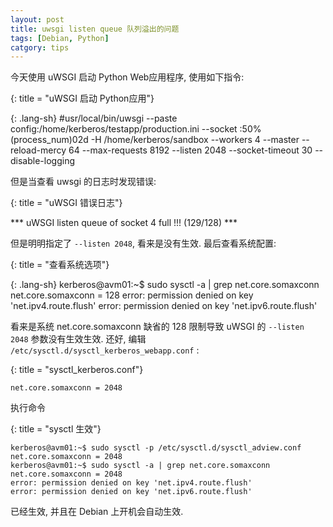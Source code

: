 ```yaml
---
layout: post
title: uwsgi listen queue 队列溢出的问题
tags: [Debian, Python]
catgory: tips
---
```


今天使用 uWSGI 启动 Python Web应用程序, 使用如下指令:

{: title = "uWSGI 启动 Python应用"}

{: .lang-sh}
    #usr/local/bin/uwsgi --paste config:/home/kerberos/testapp/production.ini --socket :50%(process_num)02d -H /home/kerberos/sandbox --workers 4 --master --reload-mercy 64 --max-requests 8192 --listen 2048 --socket-timeout 30 --disable-logging 

但是当查看 uwsgi 的日志时发现错误:

{: title = "uWSGI 错误日志"}

*** uWSGI listen queue of socket 4 full !!! (129/128) ***

但是明明指定了 `--listen 2048`, 看来是没有生效. 最后查看系统配置:

{: title = "查看系统选项"}

{: .lang-sh}
    kerberos@avm01:~$ sudo sysctl -a | grep net.core.somaxconn
    net.core.somaxconn = 128
    error: permission denied on key 'net.ipv4.route.flush'
    error: permission denied on key 'net.ipv6.route.flush'

看来是系统 net.core.somaxconn 缺省的 128 限制导致 uWSGI 的 `--listen 2048` 参数没有生效生效. 还好, 编辑 `/etc/sysctl.d/sysctl_kerberos_webapp.conf` :

{: title = "sysctl_kerberos.conf"}

    net.core.somaxconn = 2048

执行命令

{: title = "sysctl 生效"}

    kerberos@avm01:~$ sudo sysctl -p /etc/sysctl.d/sysctl_adview.conf 
    net.core.somaxconn = 2048
    kerberos@avm01:~$ sudo sysctl -a | grep net.core.somaxconn 
    net.core.somaxconn = 2048
    error: permission denied on key 'net.ipv4.route.flush'
    error: permission denied on key 'net.ipv6.route.flush'

已经生效, 并且在 Debian 上开机会自动生效. 
